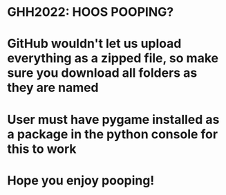 # GHH2022: HOOS POOPING?
# GitHub wouldn't let us upload everything as a zipped file, so make sure you download all folders as they are named
# User must have pygame installed as a package in the python console for this to work 
# Hope you enjoy pooping!
